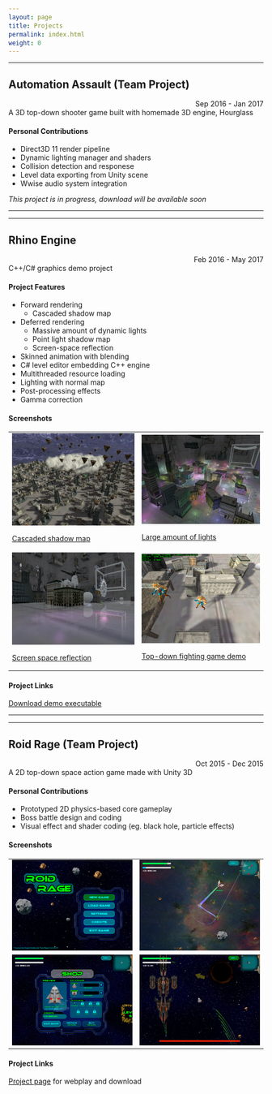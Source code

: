 ```yaml
---
layout: page
title: Projects
permalink: index.html
weight: 0
---
```


---

## Automation Assault (Team Project)
<div style="text-align: right">Sep 2016 - Jan 2017</div>
A 3D top-down shooter game built with homemade 3D engine, Hourglass

#### Personal Contributions
* Direct3D 11 render pipeline
* Dynamic lighting manager and shaders
* Collision detection and responese
* Level data exporting from Unity scene
* Wwise audio system integration

*This project is in progress, download will be available soon*

---
---

## Rhino Engine
<div style="text-align: right">Feb 2016 - May 2017</div>
C++/C# graphics demo project

#### Project Features
* Forward rendering
  * Cascaded shadow map
* Deferred rendering
  * Massive amount of dynamic lights
  * Point light shadow map
  * Screen-space reflection
* Skinned animation with blending
* C# level editor embedding C++ engine
* Multithreaded resource loading
* Lighting with normal map
* Post-processing effects
* Gamma correction

#### Screenshots

<table>
  <tbody>
    <tr>
      <td>
        <a href="/img/GraphicsProject0.png" target="_blank">
          <img src="/img/GraphicsProject0_small.jpg" alt="Cascaded shadow map" />
          <p>Cascaded shadow map</p>
        </a>
      </td>
      <td>
        <a href="/img/GraphicsProject1.png" target="_blank">
          <img src="/img/GraphicsProject1_small.jpg" alt="Large amount of lights" />
          <p>Large amount of lights</p>
        </a>
      </td>
    </tr>
    <tr>
      <td>
        <a href="/img/GraphicsProject2.png" target="_blank">
          <img src="/img/GraphicsProject2_small.jpg" alt="Screen space reflection" />
          <p>Screen space reflection</p>
        </a>
      </td>
      <td>
        <a href="/img/GraphicsProject3.png" target="_blank">
          <img src="/img/GraphicsProject3_small.jpg" alt="Top-down fighting game demo" />
          <p>Top-down fighting game demo</p>
        </a>
      </td>
    </tr>
  </tbody>
</table>

#### Project Links
[Download demo executable](https://github.com/aosyang/FSGraphicsProject_Binary/releases/download/v0.1.1-alpha/GraphicsEngine_Demos.zip)

---
---

## Roid Rage (Team Project)
<div style="text-align: right">Oct 2015 - Dec 2015</div>
A 2D top-down space action game made with Unity 3D

#### Personal Contributions
* Prototyped 2D physics-based core gameplay
* Boss battle design and coding
* Visual effect and shader coding (eg. black hole, particle effects)

#### Screenshots
<table>
  <tbody>
    <tr>
      <td>
        <a href="/img/RoidRage0.png" target="_blank">
          <img src="/img/RoidRage0_small.jpg" />
        </a>
      </td>
      <td>
        <a href="/img/RoidRage1.png" target="_blank">
          <img src="/img/RoidRage1_small.jpg" />
        </a>
      </td>
    </tr>
    <tr>
      <td>
        <a href="/img/RoidRage2.png" target="_blank">
          <img src="/img/RoidRage2_small.jpg" />
        </a>
      </td>
      <td>
        <a href="/img/RoidRage3.png" target="_blank">
          <img src="/img/RoidRage3_small.jpg" />
        </a>
      </td>
    </tr>
  </tbody>
</table>

#### Project Links
[Project page](https://aosyang.itch.io/roid-rage) for webplay and download
